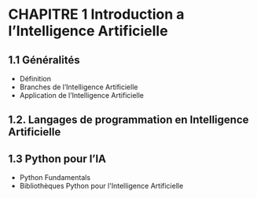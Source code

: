 # CHAPITRE 1 Introduction a l’Intelligence Artificielle
## 1.1 Généralités 
- Définition
- Branches de l’Intelligence Artificielle
- Application de l’Intelligence Artificielle
## 1.2. Langages de programmation en Intelligence Artificielle
## 1.3 Python pour l’IA
- Python Fundamentals 
- Bibliothèques Python pour l'Intelligence Artificielle

